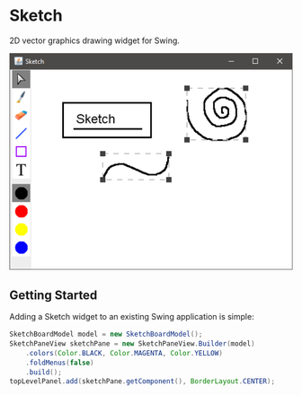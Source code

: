# Sketch
2D vector graphics drawing widget for Swing.

![Screenshot](screenshot.png)

## Getting Started
Adding a Sketch widget to an existing Swing application is simple:

```java
SketchBoardModel model = new SketchBoardModel();
SketchPaneView sketchPane = new SketchPaneView.Builder(model)
	.colors(Color.BLACK, Color.MAGENTA, Color.YELLOW)
	.foldMenus(false)
	.build();
topLevelPanel.add(sketchPane.getComponent(), BorderLayout.CENTER);
```
